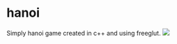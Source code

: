 # hanoi
Simply hanoi game created in c++ and using freeglut.
<img src="https://user-images.githubusercontent.com/33429391/82760359-51033580-9df3-11ea-8e8e-f1258da9565e.png">
